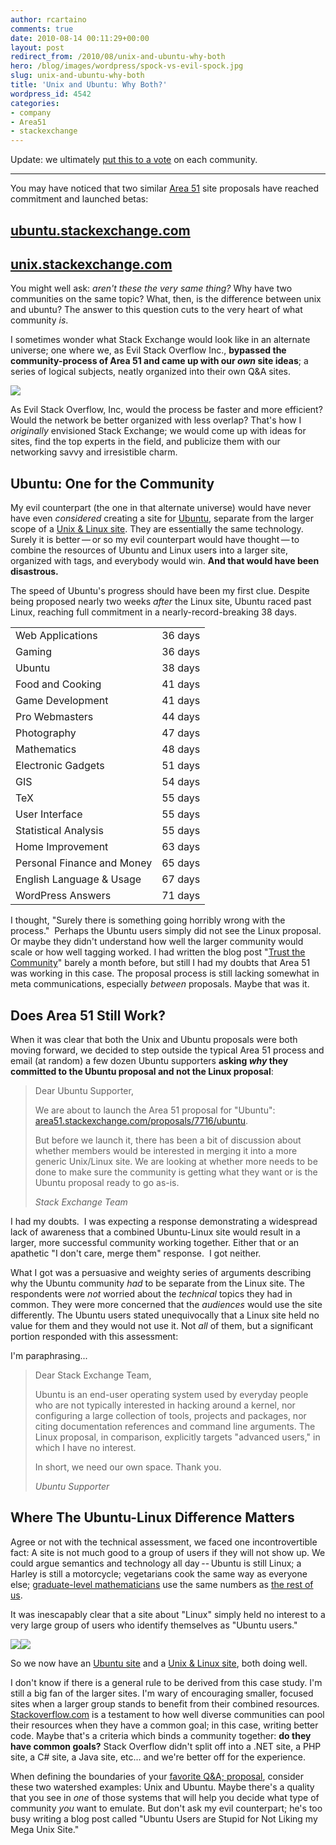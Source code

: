```yaml
---
author: rcartaino
comments: true
date: 2010-08-14 00:11:29+00:00
layout: post
redirect_from: /2010/08/unix-and-ubuntu-why-both
hero: /blog/images/wordpress/spock-vs-evil-spock.jpg
slug: unix-and-ubuntu-why-both
title: 'Unix and Ubuntu: Why Both?'
wordpress_id: 4542
categories:
- company
- Area51
- stackexchange
---
```


Update: we ultimately [put this to a vote](http://blog.stackoverflow.com/2010/08/should-unix-linux-and-ubuntu-be-merged-vote/) on each community.



* * *



You may have noticed that two similar [Area 51](http://area51.stackexchange.com) site proposals have reached commitment and launched betas:



## [ubuntu.stackexchange.com](http://ubuntu.stackexchange.com)




## [unix.stackexchange.com](http://unix.stackexchange.com)



You might well ask: _aren't these the very same thing?_ Why have two communities on the same topic? What, then, is the difference between unix and ubuntu? The answer to this question cuts to the very heart of what community _is_.

I sometimes wonder what Stack Exchange would look like in an alternate universe; one where we, as Evil Stack Overflow Inc., **bypassed the community-process of Area 51 and came up with our _own_ site ideas**; a series of logical subjects, neatly organized into their own Q&A sites.



![](/blog/images/wordpress/spock-vs-evil-spock.jpg)



As Evil Stack Overflow, Inc, would the process be faster and more efficient? Would the network be better organized with less overlap? That's how I _originally_ envisioned Stack Exchange; we would come up with ideas for sites, find the top experts in the field, and publicize them with our networking savvy and irresistible charm.



## Ubuntu: One for the Community



My evil counterpart (the one in that alternate universe) would have never have even _considered_ creating a site for [Ubuntu](http://ubuntu.stackexchange.com), separate from the larger scope of a [Unix & Linux site](http://unix.stackexchange.com). They are essentially the same technology. Surely it is better — or so my evil counterpart would have thought — to combine the resources of Ubuntu and Linux users into a larger site, organized with tags, and everybody would win. **And that would have been disastrous.**

The speed of Ubuntu's progress should have been my first clue. Despite being proposed nearly two weeks _after_ the Linux site, Ubuntu raced past Linux, reaching full commitment in a nearly-record-breaking 38 days.

<table cellpadding="1" width="400" cellspacing="1" >
<tr >
<td >Web Applications
<td >36 days</tr>
<tr >
<td >Gaming
<td >36 days</tr>
<tr >
<td >Ubuntu
<td >38 days</tr>
<tr >
<td >Food and Cooking
<td >41 days</tr>
<tr >
<td >Game Development
<td >41 days</tr>
<tr >
<td >Pro Webmasters
<td >44 days</tr>
<tr >
<td >Photography
<td >47 days</tr>
<tr >
<td >Mathematics
<td >48 days</tr>
<tr >
<td >Electronic Gadgets
<td >51 days</tr>
<tr >
<td >GIS
<td >54 days</tr>
<tr >
<td >TeX
<td >55 days</tr>
<tr >
<td >User Interface
<td >55 days</tr>
<tr >
<td >Statistical Analysis
<td >55 days</tr>
<tr >
<td >Home Improvement
<td >63 days</tr>
<tr >
<td >Personal Finance and Money
<td >65 days</tr>
<tr >
<td >English Language & Usage
<td >67 days</tr>
<tr >
<td >WordPress Answers
<td >71 days</tr>
</table>

I thought, "Surely there is something going horribly wrong with the process."  Perhaps the Ubuntu users simply did not see the Linux proposal. Or maybe they didn't understand how well the larger community would scale or how well tagging worked. I had written the blog post "[Trust the Community](../2010/06/area-51-trusting-the-community/)" barely a month before, but still I had my doubts that Area 51 was working in this case. The proposal process is still lacking somewhat in meta communications, especially _between_ proposals. Maybe that was it.



## Does Area 51 Still Work?



When it was clear that both the Unix and Ubuntu proposals were both moving forward, we decided to step outside the typical Area 51 process and email (at random) a few dozen Ubuntu supporters **asking _why_ they committed to the Ubuntu proposal and not the Linux proposal**:



<blockquote>Dear Ubuntu Supporter,

We are about to launch the Area 51 proposal for "Ubuntu":
[area51.stackexchange.com/proposals/7716/ubuntu](http://area51.stackexchange.com/proposals/7716/ubuntu).

But before we launch it, there has been a bit of discussion about whether members would be interested in merging it into a more generic Unix/Linux site. We are looking at whether more needs to be done to make sure the community is getting what they want or is the Ubuntu proposal ready to go as-is.

_Stack Exchange Team_
</blockquote>



I had my doubts.  I was expecting a response demonstrating a widespread lack of awareness that a combined Ubuntu-Linux site would result in a larger, more successful community working together. Either that or an apathetic "I don't care, merge them" response.  I got neither.

What I got was a persuasive and weighty series of arguments describing why the Ubuntu community _had_ to be separate from the Linux site. The respondents were _not_ worried about the _technical_ topics they had in common. They were more concerned that the _audiences_ would use the site differently. The Ubuntu users stated unequivocally that a Linux site held no value for them and they would not use it. Not _all_ of them, but a significant portion responded with this assessment:

I'm paraphrasing...



<blockquote>
Dear Stack Exchange Team,

Ubuntu is an end-user operating system used by everyday people who are not typically interested in hacking around a kernel, nor configuring a large collection of tools, projects and packages, nor citing documentation references and command line arguments. The Linux proposal, in comparison, explicitly targets "advanced users," in which I have no interest. 

In short, we need our own space. Thank you.

_Ubuntu Supporter_
</blockquote>





## Where The Ubuntu-Linux Difference Matters


Agree or not with the technical assessment, we faced one incontrovertible fact: A site is not much good to a group of users if they will not show up. We could argue semantics and technology all day -- Ubuntu is still Linux; a Harley is still a motorcycle; vegetarians cook the same way as everyone else; [graduate-level mathematicians](http://mathoverflow.com) use the same numbers as [the rest of us](http://math.stackexchange.com).

It was inescapably clear that a site about "Linux" simply held no interest to a very large group of users who identify themselves as "Ubuntu users."

![](/blog/images/wordpress/Linux-Motivational.png)![](/blog/images/wordpress/Ubuntu-Motivational.png)

So we now have an [Ubuntu site](http://ubuntu.stackexchange.com) and a [Unix & Linux site](http://unix.stackexchange.com), both doing well.

I don't know if there is a general rule to be derived from this case study. I'm still a big fan of the larger sites. I'm wary of encouraging smaller, focused sites when a larger group stands to benefit from their combined resources.  [Stackoverflow.com](http://stackoverflow.com) is a testament to how well diverse communities can pool their resources when they have a common goal; in this case, writing better code. Maybe that's a criteria which binds a community together: **do they have common goals?** Stack Overflow didn't split off into a .NET site, a PHP site, a C# site, a Java site, etc... and we're better off for the experience.

When defining the boundaries of your [favorite Q&A; proposal](http://area51.stackexchange.com), consider these two watershed examples: Unix and Ubuntu. Maybe there's a quality that you see in _one_ of those systems that will help you decide what type of community _you_ want to emulate. But don't ask my evil counterpart; he's too busy writing a blog post called "Ubuntu Users are Stupid for Not Liking my Mega Unix Site."
